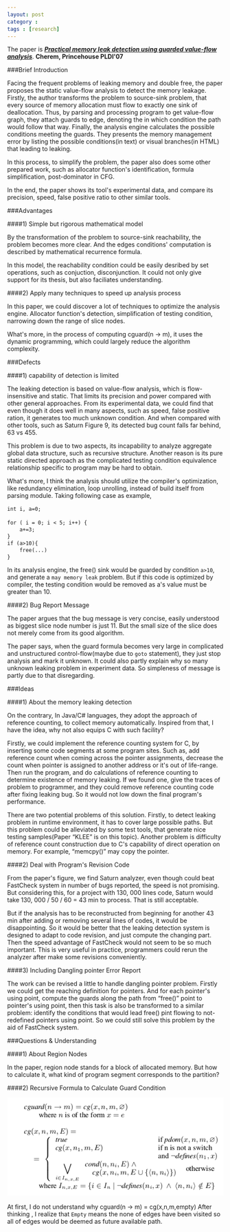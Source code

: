```yaml
---
layout: post
category : 
tags : [research]
---
```


The paper is [**_Practical memory leak detection using guarded value-flow analysis_**](http://www.cs.cornell.edu/~rugina/papers/pldi07.pdf). **Cherem, Princehouse PLDI'07**

###Brief Introduction


Facing the frequent problems of leaking memory and double free, the paper proposes the static value-flow analysis to detect the memory leakage. Firstly, the author transforms the problem to source-sink problem, that every source of memory allocation must flow to exactly one sink of deallocation. Thus, by parsing and processing program to get value-flow graph, they attach guards to edge, denoting the in which condition the path would follow that way. Finally, the analysis engine calculates the possible conditions meeting the guards. They presents the memory management error by listing the possible conditions(in text) or visual branches(in HTML) that leading to leaking.

In this process, to simplify the problem, the paper also does some other prepared work, such as allocator function's identification, formula simplification, post-dominator in CFG.

In the end, the paper shows its tool's experimental data, and compare its precision, speed, false positive ratio to other similar tools. 




###Advantages

####1) Simple but rigorous mathematical model

By the transformation of the problem to source-sink reachability, the problem becomes more clear. And the edges conditions' computation is described by mathematical recurrence formula. 

In this model, the reachability condition could be easily desribed by set operations, such as conjuction, disconjunction. It could not only give support for its thesis, but also faciliates understanding.

####2) Apply many techniques to speed up analysis process

In this paper, we could discover a lot of techniques to optimize the analysis engine. Allocator function's detection, simplification of testing condition, narrowing down the range of slice nodes.

What's more, in the process of computing cguard(n -> m), it uses the dynamic programming, which could largely reduce the algorithm complexity. 



###Defects

####1)  capability of detection is limited 

The leaking detection is based on value-flow analysis, which is flow-insensitive  and static. That limits its precision and power compared with other general approaches. From its experimental data, we could find that even though it does well in many aspects, such as speed, false positive ration, it generates too much unknown condition. And when compared with other tools, such as Saturn Figure 9, its detected bug count falls far behind, 63 vs 455.  

This problem is due to two aspects, its incapability to analyze aggregate global data structure, such as recursive structure. Another reason is its pure static directed approach as the complicated testing condition equivalence relationship specific to program may be hard to obtain.

What's more, I think the analysis should utilize the compiler's optimization, like redundancy elimination, loop unrolling, instead of build itself from parsing module. Taking following case as example,

	int i, a=0;

	for ( i = 0; i < 5; i++) {
		a+=3;
	}
	if (a>10){
		free(...)
	}

In its analysis engine, the free() sink would be guarded by condition `a>10`, and generate a `may memory leak` problem.
But if this code is optimized by compiler, the testing condition would be removed as a's value must be greater than 10.


####2) Bug Report Message

The paper argues that the bug message is very concise, easily understood as biggest slice node number is just 11. But the small size of the slice  does not merely come from its good algorithm.

The paper says, when the guard formula becomes very large in complicated and unstructured control-flow(maybe due to `goto` statement), they just stop analysis and mark it unknown. It could also partly explain why so many unknown leaking problem in experiment data. So simpleness of message is partly due to that disregarding.


###Ideas

####1) About the memory leaking detection

On the contrary, In Java/C# languages, they adopt the approach of reference counting, to collect memory automatically. Inspired from that, I have the idea, why not also equips C with such facility? 

Firstly, we could implement the reference counting system for C, by inserting some code segments at some program sites. Such as, add reference count when coming across the pointer assignments, decrease the count when pointer is assigned to another address or it's out of life-range. Then run the program, and do calculations of reference counting to determine existence of memory leaking. If we found one, give the traces of problem to programmer, and they could remove reference counting code after fixing leaking bug. So it would not low down the final program's performance.

There are two potential problems of this solution. Firstly, to detect leaking problem in runtime environment, it has to cover large possible paths. But this problem could be alleviated by some test tools, that generate nice testing samples(Paper “KLEE” is on this topic). Another problem is difficulty of reference count construction due to C's capability of direct operation on memory. For example, “memcpy()” may copy the pointer.


####2) Deal with Program's Revision Code

From the paper's figure, we find Saturn analyzer, even though could beat FastCheck system in number of bugs reported, the speed is not promising. But considering this,  for a project with 130, 000 lines code, Saturn would take 130, 000 / 50 / 60 = 43 min to process. That is still acceptable. 

But if the analysis has to be reconstructed from beginning for another 43 min after adding or removing several lines of codes, it would be disappointing. So it would be better that the leaking detection system is designed to adapt to  code revision, and just compute the changing part. Then the speed advantage of FastCheck would not seem to be so much important. This is very useful in practice, programmers could rerun the analyzer after make some revisions conveniently.


####3) Including Dangling pointer Error Report

The work can be revised a little to handle dangling pointer problem. Firstly we could get the reaching definition for pointers.  And for each pointer's using point, compute the guards along the path from “free()” point to pointer's using point, then this task is also be transformed to a similar problem: identify the conditions that would lead free() pint flowing to not-redefined pointers using point. So we could still solve this problem by the aid of FastCheck system.

###Questions & Understanding



####1) About Region Nodes

In the paper, region node stands for a block of allocated memory. But how to calculate it, what kind of program segment corresponds to the partition? 

####2) Recursive Formula to Calculate Guard Condition

<p>
	<img src="/images/2012-09-16-1.png"/>
</p>

At first, I do not understand why cguard(n → m) = cg(x,n,m,empty)
After thinking , I realize that `Empty` means the none of edges have been visited so all of edges would be deemed as future available path.
